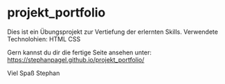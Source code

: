 # projekt_portfolio
Dies ist ein Übungsprojekt zur Vertiefung der erlernten Skills.
Verwendete Technolohien:
  HTML
  CSS
  
Gern kannst du dir die fertige Seite ansehen unter: https://stephanpagel.github.io/projekt_portfolio/

Viel Spaß
Stephan
